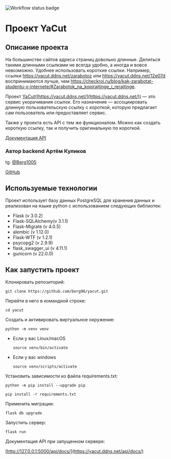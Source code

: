 ![Workflow status badge](https://github.com/berg96/yacut/actions/workflows/main.yml/badge.svg)
# Проект YaCut 

## Описание проекта 

На большинстве сайтов адреса страниц довольно длинные. Делиться такими длинными ссылками не всегда удобно, а иногда и вовсе невозможно. 
Удобнее использовать короткие ссылки. Например, ссылки https://yacut.ddns.net/zarabotoz или https://yacut.ddns.net/12e07d воспринимаются лучше, чем https://checkroi.ru/blog/kak-zarabotat-studentu-v-internete/#Zarabotok_na_kopirajtinge_i_rerajtinge. 

Проект [YaCut](https://yacut.ddns.net/)([https://yacut.ddns.net/](https://yacut.ddns.net/)) — это сервис укорачивания ссылок. Его назначение — ассоциировать длинную пользовательскую ссылку с короткой, которую предлагает сам пользователь или предоставляет сервис.

Также у проекта есть API с тем же функционалом. Можно как создать короткую ссылку, так и получить оригинальную по короткой.

[Документация API](https://yacut.ddns.net/api/docs/)


### Автор backend Артём Куликов

tg: [@Berg1005](https://t.me/berg1005)

[GitHub](https://github.com/berg96)

## Используемые технологии 

Проект использует базу данных PostgreSQL для хранения данных и реализован на языке python c использованием следующих библиотек:

* Flask (v 3.0.2) 
* Flask-SQLAlchemy(v 3.1.1)
* Flask-Migrate (v 4.0.5) 
* alembic (v 1.12.0) 
* Flask-WTF (v 1.2.1)
* psycopg2 (v 2.9.9)
* flask_swagger_ui (v 4.11.1)
* gunicorn (v 22.0.0)


## Как запустить проект
Клонировать репозиторий:

```
git clone https://github.com/berg96/yacut.git
```

Перейти в него в командной строке:
```
cd yacut
```

Cоздать и активировать виртуальное окружение:

```
python -m venv venv
```

* Если у вас Linux/macOS

    ```
    source venv/bin/activate
    ```

* Если у вас windows

    ```
    source venv/scripts/activate
    ```

Установить зависимости из файла requirements.txt:

```
python -m pip install --upgrade pip

pip install -r requirements.txt
```

Применить миграции:

```
flask db upgrade
```

Запустить сервер:

```
flask run
```
Документация API при запущенном сервере:

[http://127.0.0.1:5000/api/docs/](https://yacut.ddns.net/api/docs/)

